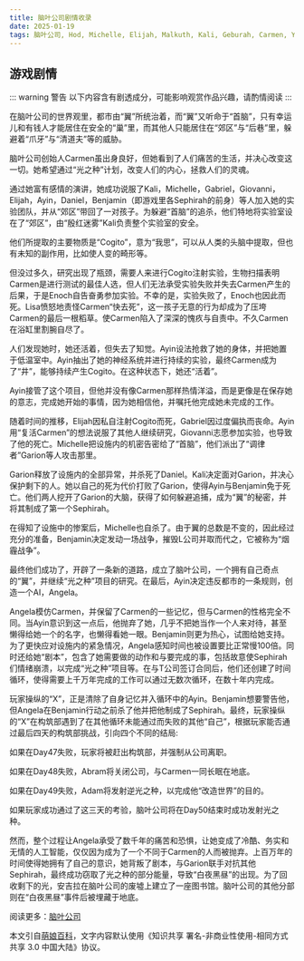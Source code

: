 ```yaml
---
title: 脑叶公司剧情收录
date: 2025-01-19
tags: 脑叶公司, Hod, Michelle, Elijah, Malkuth, Kali, Geburah, Carmen, Yesod, Gabriel, Giovanni, Netzach, Daniel, Chesed, Benjamin, Hokma, Garion, Binah, Ayin, X, 主管]
---
```


## 游戏剧情

::: warning 警告
以下内容含有剧透成分，可能影响观赏作品兴趣，请酌情阅读
:::

在脑叶公司的世界观里，都市由“翼”所统治着，而“翼”又听命于“首脑”，只有幸运儿和有钱人才能居住在安全的“巢”里，而其他人只能居住在“郊区”与“后巷”里，躲避着“爪牙”与“清道夫”等的威胁。

脑叶公司创始人Carmen虽出身良好，但她看到了人们痛苦的生活，并决心改变这一切。她希望通过“光之种”计划，改变人们的内心，拯救人们的灵魂。

通过她富有感情的演讲，她成功说服了Kali，Michelle，Gabriel，Giovanni，Elijah，Ayin，Daniel，Benjamin（即游戏里各Sephirah的前身）等人加入她的实验团队，并从“郊区”带回了一对孩子。为躲避“首脑”的追杀，他们特地将实验室设在了“郊区”，由“殷红迷雾”Kali负责整个实验室的安全。

他们所提取的主要物质是“Cogito”，意为“我思”，可以从人类的头脑中提取，但也有未知的副作用，比如使人变的畸形等。

但没过多久，研究出现了瓶颈，需要人来进行Cogito注射实验，生物扫描表明Carmen是进行测试的最佳人选，但人们无法承受实验失败并失去Carmen产生的后果，于是Enoch自告奋勇参加实验。不幸的是，实验失败了，Enoch也因此而死。Lisa愤怒地责怪Carmen“快去死”，这一孩子无意的行为却成为了压垮Carmen的最后一根稻草。使Carmen陷入了深深的愧疚与自责中。不久Carmen在浴缸里割腕自尽了。

人们发现她时，她还活着，但失去了知觉。Ayin设法抢救了她的身体，并把她置于低温室中。Ayin抽出了她的神经系统并进行持续的实验，最终Carmen成为了“井”，能够持续产生Cogito。在这种状态下，她还“活着”。

Ayin接管了这个项目，但他并没有像Carmen那样热情洋溢，而是更像是在保存她的意志，完成她开始的事情，因为她相信他，并嘱托他完成她未完成的工作。

随着时间的推移，Elijah因私自注射Cogito而死，Gabriel因过度偏执而丧命。Ayin用“复活Carmen”的想法说服了其他人继续研究，Giovanni志愿参加实验，也导致了他的死亡。Michelle把设施内的机密告密给了“首脑”，他们派出了“调律者”Garion等人攻击那里。

Garion释放了设施内的全部异常，并杀死了Daniel。Kali决定面对Garion，并决心保护剩下的人。她以自己的死为代价打败了Garion，使得Ayin与Benjamin免于死亡。他们两人挖开了Garion的大脑，获得了如何躲避追捕，成为“翼”的秘密，并将其制成了第一个Sephirah。

在得知了设施中的惨案后，Michelle也自杀了。由于翼的总数是不变的，因此经过充分的准备，Benjamin决定发动一场战争，摧毁L公司并取而代之，它被称为“烟霾战争”。

最终他们成功了，开辟了一条新的道路，成立了脑叶公司，一个拥有自己奇点的“翼”，并继续“光之种”项目的研究。在最后，Ayin决定违反都市的一条规则，创造一个AI，Angela。

Angela模仿Carmen，并保留了Carmen的一些记忆，但与Carmen的性格完全不同。当Ayin意识到这一点后，他抛弃了她，几乎不把她当作一个人来对待，甚至懒得给她一个的名字，也懒得看她一眼。Benjamin则更为热心，试图给她支持。为了更快应对设施内的紧急情况，Angela感知时间也被设置要比正常慢100倍。同时还给她“剧本”，包含了她需要做的动作和与要完成的事，包括故意使Sephirah们情绪崩溃，以完成“光之种”项目等。在与T公司签订合同后，他们还创建了时间循环，使得需要上千万年完成的工作可以通过无数次循环，在数十年内完成。

玩家操纵的“X”，正是清除了自身记忆并入循环中的Ayin。Benjamin想要警告他，但Angela在Benjamin行动之前杀了他并把他制成了Sephirah。最终，玩家操纵的“X”在构筑部遇到了在其他循环未能通过而失败的其他“自己”，根据玩家能否通过最后四天的构筑部挑战，引向四个不同的结局:

如果在Day47失败，玩家将被赶出构筑部，并强制从公司离职。

如果在Day48失败，Abram将关闭公司，与Carmen一同长眠在地底。

如果在Day49失败，Adam将发射逆光之种，以完成他“改造世界”的目的。

如果玩家成功通过了这三天的考验，脑叶公司将在Day50结束时成功发射光之种。

然而，整个过程让Angela承受了数千年的痛苦和恐惧，让她变成了冷酷、务实和无情的人工智能，仅仅因为成为了一个不同于Carmen的人而被抛弃。上百万年的时间使得她拥有了自己的意识，她背叛了剧本，与Garion联手对抗其他Sephirah，最终成功窃取了光之种的部分能量，导致“白夜黑昼”的出现。为了回收剩下的光，安吉拉在脑叶公司的废墟上建立了一座图书馆。脑叶公司的其他分部则在“白夜黑昼”事件后被埋藏于地底。

阅读更多：[脑叶公司](https://mzh.moegirl.org.cn/%E8%84%91%E5%8F%B6%E5%85%AC%E5%8F%B8)

本文引自[萌娘百科](https://mzh.moegirl.org.cn)，文字内容默认使用《知识共享 署名-非商业性使用-相同方式共享 3.0 中国大陆》协议。
